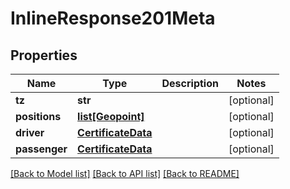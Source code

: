 # InlineResponse201Meta

## Properties
Name | Type | Description | Notes
------------ | ------------- | ------------- | -------------
**tz** | **str** |  | [optional] 
**positions** | [**list[Geopoint]**](Geopoint.md) |  | [optional] 
**driver** | [**CertificateData**](CertificateData.md) |  | [optional] 
**passenger** | [**CertificateData**](CertificateData.md) |  | [optional] 

[[Back to Model list]](../README.md#documentation-for-models) [[Back to API list]](../README.md#documentation-for-api-endpoints) [[Back to README]](../README.md)

